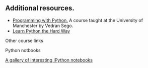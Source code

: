 ## Additional resources.

* [Programming with Python.](http://www.maths.manchester.ac.uk/~vsego/teaching.php)
A course taught at the University of Manchester by Vedran Sego.
* [Learn Python the Hard Way](http://learnpythonthehardway.org/)

Other course links

Python notbooks

[A gallery of interesting IPython notebooks](https://github.com/ipython/ipython/wiki/A-gallery-of-interesting-IPython-Notebooks)
